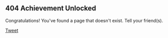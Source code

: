 ## 404 Achievement Unlocked

Congratulations! You've found a page that doesn't exist. Tell your friend(s).

<a href="https://twitter.com/share" class="twitter-share-button" data-url="{{ site.url }}" data-text="404 Achievement Unlocked!" data-via="{{ site.jaytch.tweetShoutOut | default: site.twitter_username }}" data-size="large" data-hashtags="{{ site.jaytch.tweetHash }}">Tweet</a>
<script>!function(d,s,id){var js,fjs=d.getElementsByTagName(s)[0],p=/^http:/.test(d.location)?'http':'https';if(!d.getElementById(id)){js=d.createElement(s);js.id=id;js.src=p+'://platform.twitter.com/widgets.js';fjs.parentNode.insertBefore(js,fjs);}}(document, 'script', 'twitter-wjs');</script>